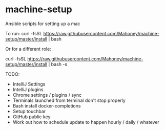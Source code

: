 # machine-setup
Ansible scripts for setting up a mac

To run:
curl -fsSL https://raw.githubusercontent.com/Mahoney/machine-setup/master/install | bash

Or for a different role:

curl -fsSL https://raw.githubusercontent.com/Mahoney/machine-setup/master/install | bash -s <role>

TODO:
* IntelliJ Settings
* IntelliJ plugins
* Chrome settings / plugins / sync
* Terminals launched from terminal don't stop properly
* Bash install docker-completions
* Setup touchbar
* GitHub public key
* Work out how to schedule update to happen hourly / daily / whatever
